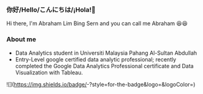 ### 你好/Hello/こんにちは/¡Hola!👋

Hi there, I'm Abraham Lim Bing Sern and you can call me Abraham 😆😆

### About me
- Data Analytics student in Universiti Malaysia Pahang Al-Sultan Abdullah
- Entry-Level google certified data analytic professional; recently completed the Google Data Analytics Professional certificate and Data Visualization with Tableau.

![<Badge Name>](https://img.shields.io/badge/<Badge Text>-<Background Color>?style=for-the-badge&logo=<Icon Name>&logoColor=<Logo Color>)
<!--
**AbrahamLimBingSern/AbrahamLimBingSern** is a ✨ _special_ ✨ repository because its `README.md` (this file) appears on your GitHub profile.

Here are some ideas to get you started:

- 🔭 I’m currently working on ...
- 🌱 I’m currently learning ...
- 👯 I’m looking to collaborate on ...
- 🤔 I’m looking for help with ...
- 💬 Ask me about ...
- 📫 How to reach me: ...
- 😄 Pronouns: ...
- ⚡ Fun fact: ...
-->
